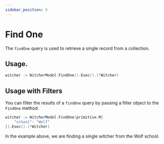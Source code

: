```yaml
---
sidebar_position: 5
---
```


# Find One

The `findOne` query is used to retrieve a single record from a collection.

## Usage.

```go
witcher := WitcherModel.FindOne().Exec().(*Witcher)
```

## Usage with Filters

You can filter the results of a `findOne` query by passing a filter object to the `FindOne` method.

```go
witcher := WitcherModel.FindOne(primitive.M{
    "school": "Wolf"
}).Exec().(*Witcher)
```

In the example above, we are finding a single witcher from the Wolf school.